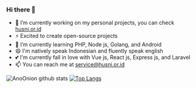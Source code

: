 ### Hi there 👋

<!--
**AnoOnion/AnoOnion** is a ✨ _special_ ✨ repository because its `README.md` (this file) appears on your GitHub profile.

Here are some ideas to get you started:

- 🔭 I’m currently working on ...
- 🌱 I’m currently learning ...
- 👯 I’m looking to collaborate on ...
- 🤔 I’m looking for help with ...
- 💬 Ask me about ...
- 📫 How to reach me: ...
- 😄 Pronouns: ...
- ⚡ Fun fact: ...
-->

- 🔭 I’m currently working on my personal projects, you can check <a href="https://dev.husni.or.id">husni.or.id</a>
- ⚡ Excited to create open-source projects
- 🌱 I’m currently learning PHP, Node js, Golang, and Android
- 😄 I'm natively speak Indonesian and fluently speak english
- 💕 I'm currently fall in love with Vue js, React js, Express js, and Laravel
- 📫 You can reach me at <a href="mailto:service@husni.or.id">service@husni.or.id</a>

![AnoOnion github stats](https://github-readme-stats.vercel.app/api?username=AnoOnion&show_icons=true)
[![Top Langs](https://github-readme-stats.vercel.app/api/top-langs/?username=AnoOnion)](https://github.com/AnoOnion/github-readme-stats)
